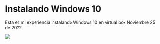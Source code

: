 # Instalando Windows 10
Esta es mi experiencia instalando Windows 10 en virtual box
Noviembre 25 de 2022

![](C:\Users\Ramon\Profile-repository\img\1ºimagen.png)



